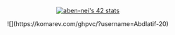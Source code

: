 <p align="center";><a href="https://github.com/oakoudad/badge42"><img src="https://badge.mediaplus.ma/binary/aben-nei" alt="aben-nei's 42 stats" /></a></p>

<p align="center";>![](https://komarev.com/ghpvc/?username=Abdlatif-20)</p>
